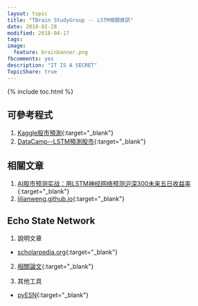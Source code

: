 ```yaml
---
layout: topic
title: "TBrain StudyGroup -- LSTM相關資訊"
date: 2018-02-28
modified: 2018-04-17
tags:
image:
  feature: brainbanner.png
fbcomments: yes
description: "IT IS A SECRET"
TopicShare: true
---
```


{% include toc.html %}

## 可參考程式

1. [Kaggle股市預測](https://www.kaggle.com/borismarjanovic/price-volume-data-for-all-us-stocks-etfs/kernels?sortBy=votes&group=everyone&pageSize=20&datasetId=4538){:target="_blank"}
2. [DataCamp--LSTM預測股市](https://www.datacamp.com/community/tutorials/lstm-python-stock-market){:target="_blank"}


## 相關文章

1. [AI股市预测实战：用LSTM神经网络预测沪深300未来五日收益率](http://www.sohu.com/a/165141274_747927){:target="_blank"}
2. [lilianweng.github.io](https://lilianweng.github.io/lil-log/2017/07/08/predict-stock-prices-using-RNN-part-1.html){:target="_blank"}

## Echo State Network

1. 說明文章
  * [scholarpedia.org](http://www.scholarpedia.org/article/Echo_state_network){:target="_blank"}
2. [相關論文](https://drive.google.com/drive/folders/1CJ-Xlvt_SSVQ2rAApv6U_5Ogfqaj-PtN?usp=sharing){:target="_blank"}

3. 其他工具
  * [pyESN](https://github.com/cknd/pyESN){:target="_blank"}
